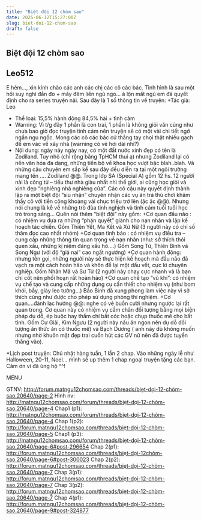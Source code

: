 ```yaml
---
title: "Biệt đội 12 chòm sao"
date: 2025-06-12T15:27:00Z
slug: biet-doi-12-chom-sao
draft: false
---
```


## Biệt đội 12 chòm sao

## Leo512

E hèm…, xin kính chào các anh các chị các cô các bác. Tình hình là sau một hồi suy nghĩ đắn đo + mấy đêm liền ngủ ngo… à lộn mất ngủ em đả quyết định cho ra series truyện nài.
Sau đây là 1 số thông tin về truyện:
+Tác giả: Leo
+ Thể loại: 15,5% hành động 84,5% hài + tình cảm
+ Warning: Vì t/g đây 1 phần là con trai, 1 phần là không giỏi văn củng như chưa bao giờ đọc truyện tình cảm nên truyện sẽ có một vài chi tiết ngớ ngẩn ngu ngốc. Mong các cô các bác cứ thẳng tay chọi thật nhiều gạch để em vác về xây nhà (warning có vẻ hơi dài nhỉ?)
+ Nội dung: ngày nảy ngày nay, có một đất nước xinh đẹp có tên là Zodiland. Tuy nhỏ (chỉ rộng bằng TpHCM thui ạ) nhưng Zodiland lại có nền văn hóa đa dạng, những tiến bộ về khoa học vượt bậc blah..blah. Và những câu chuyện em sắp kể sau đây đều diễn ra tại một ngôi trường mang tên …. Zodiland @@. Trong lớp SA (Special A) gồm 12 hs. 12 người nài là công tử – tiểu thư nhà giàu nhất nhì thế giới, ai cũng học giỏi và xinh đẹp “nghiêng nhà nghiêng cửa”. Các cô cậu này quyết định thành lập ra một biệt đội “siu nhận” chuyên nhận các vụ án trả thù chơi khăm thầy cô với tiền công khoảng vài chục triệu trở lên (ặc ặc @@). Nhưng nói chung là kể về những trò đùa tinh nghịch và tình cảm tuổi tuổi học trò trong sáng…
Quên nói thêm “biệt đội” này gồm:
+Cơ quan đầu não : có nhiệm vụ đưa ra những “phán quyết” giành cho nạn nhân và lập kế hoạch tác chiến.
Gồm Thiên Yết, Ma Kết và Xử Nữ (3 người này có chỉ số thâm đọc cao nhất nhóm)
+Cơ quan tình báo : có nhiệm vụ điều tra – cung cấp những thông tin quan trọng về nạn nhân (như: sở thích thói quen xấu, những kị niệm đáng xấu hô….)
Gồm Song Tử, Thiên Bình và Song Ngư (với độ “giả nai” cao ngất ngưởng)
+Cơ quan hành động: nhưng tên gọi, những người này sẽ thực hiện kế hoạch mà đầu não đã vạch ra một cách hoàn hảo và khôn để lại một dấu vết, cực kì chuyên nghiệp.
Gồm Nhân Mã và Sư Tử (2 người này chạy cực nhanh và là bạn chí cốt nên phối hoạn rất hoàn hảo)
+Cơ quan chế tạo “vũ khí”: có nhiệm vụ chế tạo và cung cấp những dụng cụ cần thiết cho nhiệm vụ (như bom khói, bẫy, giày leo tường...)
Bảo Bình đã xung phong làm việc này vì sở thích cũng như được cho phép sử dụng phòng thí nghiệm.
+Cơ quan….đánh lạc hướng @@: nghe có vẻ buồn cười nhưng ngược lại rất quan trong. Cơ quan này có nhiệm vụ cầm chân đối tượng bằng mọi biện pháp dụ dỗ, ép buộc hay thầm chí bắt cóc hoặc chụp thuốc mê cho bất tỉnh.
Gồm Cự Giải, Kim Ngưu (2 người này nấu ăn ngon nên dụ dỗ đối tượng ăn thức ăn có thuốc mê) và Bạch Dương ( anh này dù không muốn nhưng nhờ khuôn mặt đẹp trai cuốn hút các GV nữ nên đã được tuyển thẳng vào).
 
*Lịch post truyện: Chủ nhật hàng tuần, 1 lần 2 chap. Vào những ngày lễ như Halloween, 20-11, Noel... mình sẽ up thêm 1 chap ngoại truyện tặng các bạn. Cảm ơn vì đã ủng hộ ^^!
 
MENU
 
GTNV: http://forum.matngu12chomsao.com/threads/biẹt-dọi-12-chòm-sao.20640/page-2
Hình nv: http://matngu12chomsao.com/forum/threads/biẹt-dọi-12-chòm-sao.20640/page-4
Chap1 (p1): http://matngu12chomsao.com/forum/threads/biẹt-dọi-12-chòm-sao.20640/page-4
Chap 1(p2): http://forum.matngu12chomsao.com/threads/biẹt-dọi-12-chòm-sao.20640/page-5
Chap1 (p3): http://matngu12chomsao.com/forum/threads/biẹt-dọi-12-chòm-sao.20640/page-6#post-296654
Chap 2(p1): http://forum.matngu12chomsao.com/threads/biẹt-dọi-12chòm-sao.20640/page-6#post-300023
Chap 2(p2): http://forum.matngu12chomsao.com/threads/biẹt-dọi-12-chòm-sao.20640/page-7
Chap 3(p1): http://forum.matngu12chomsao.com/threads/biẹt-dọi-12-chòm-sao.20640/page-7
Chap 3(p2): http://forum.matngu12chomsao.com/threads/biẹt-dọi-12-chòm-sao.20640/page-7
Chap 4(p1): http://forum.matngu12chomsao.com/threads/biẹt-dọi-12-chòm-sao.20640/page-9#post-324877